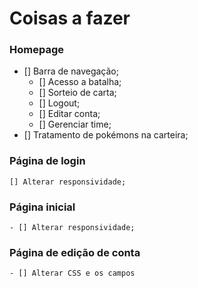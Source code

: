 # Coisas a fazer
### Homepage
- [] Barra de navegação;
    - [] Acesso a batalha;
    - [] Sorteio de carta;
    - [] Logout;
    - [] Editar conta;
    - [] Gerenciar time;
- [] Tratamento de pokémons na carteira;
### Página de login
    [] Alterar responsividade;
### Página inicial
    - [] Alterar responsividade;
### Página de edição de conta
    - [] Alterar CSS e os campos